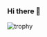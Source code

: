 ### Hi there 👋
![trophy](https://github-profile-trophy.vercel.app/?username=horv1tz&theme=darkhub&no-bg=true&no-frame=true)

<!--
**horv1tz/horv1tz** is a ✨ _special_ ✨ repository because its `README.md` (this file) appears on your GitHub profile.

Here are some ideas to get you started:

- 🔭 I’m currently working on ...
- 🌱 I’m currently learning ...
- 👯 I’m looking to collaborate on ...
- 🤔 I’m looking for help with ...
- 💬 Ask me about ...
- 📫 How to reach me: ...
- 😄 Pronouns: ...
- ⚡ Fun fact: ...
-->
